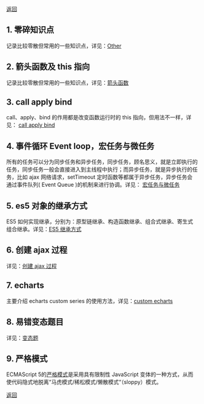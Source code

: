[返回](/#/)

## 1. 零碎知识点

记录比较零散但常用的一些知识点，详见：[Other](/#/js-other/)

## 2. 箭头函数及 this 指向

记录比较零散但常用的一些知识点，详见：[箭头函数](./arrow-function.md)

## 3. call apply bind

call、apply、bind 的作用都是改变函数运行时的 this 指向，但用法不一样，详见： [call apply bind](./bind-apply-call.md)

## 4. 事件循环 Event loop，宏任务与微任务

所有的任务可以分为同步任务和异步任务，同步任务，顾名思义，就是立即执行的任务，同步任务一般会直接进入到主线程中执行；而异步任务，就是异步执行的任务，比如 ajax 网络请求，setTimeout 定时函数等都属于异步任务，异步任务会通过事件队列( Event Queue )的机制来进行协调。详见： [宏任务与微任务](/#/marco/)

## 5. es5 对象的继承方式

ES5 如何实现继承，分别为：原型链继承、构造函数继承、组合式继承、寄生式组合继承。详见：[ES5 继承方式](./prototype.md)

## 6. 创建 ajax 过程

详见：[创建 ajax 过程](./ajax.md)

## 7. echarts

主要介绍 echarts custom series 的使用方法，详见：[custom echarts](./custom-echarts.md)

## 8. 易错变态题目

详见：[变态题](./bt.md)

## 9. 严格模式

ECMAScript 5的[严格模式](./strict-mode.md)是采用具有限制性 JavaScript 变体的一种方式，从而使代码隐式地脱离“马虎模式/稀松模式/懒散模式“（sloppy）模式。

[返回](/#/)
